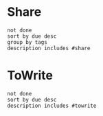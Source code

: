 # Share
```tasks
not done
sort by due desc
group by tags
description includes #share
```


# ToWrite
```tasks
not done
sort by due desc
description includes #towrite 
```

